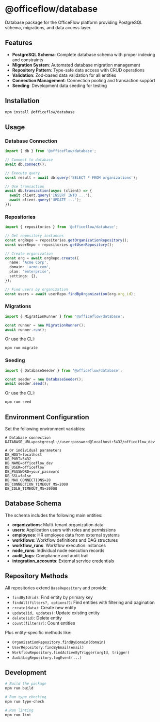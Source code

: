 # @officeflow/database

Database package for the OfficeFlow platform providing PostgreSQL schema, migrations, and data access layer.

## Features

- **PostgreSQL Schema**: Complete database schema with proper indexing and constraints
- **Migration System**: Automated database migration management
- **Repository Pattern**: Type-safe data access with CRUD operations
- **Validation**: Zod-based data validation for all entities
- **Connection Management**: Connection pooling and transaction support
- **Seeding**: Development data seeding for testing

## Installation

```bash
npm install @officeflow/database
```

## Usage

### Database Connection

```typescript
import { db } from '@officeflow/database';

// Connect to database
await db.connect();

// Execute query
const result = await db.query('SELECT * FROM organizations');

// Use transaction
await db.transaction(async (client) => {
  await client.query('INSERT INTO ...');
  await client.query('UPDATE ...');
});
```

### Repositories

```typescript
import { repositories } from '@officeflow/database';

// Get repository instances
const orgRepo = repositories.getOrganizationRepository();
const userRepo = repositories.getUserRepository();

// Create organization
const org = await orgRepo.create({
  name: 'Acme Corp',
  domain: 'acme.com',
  plan: 'enterprise',
  settings: {},
});

// Find users by organization
const users = await userRepo.findByOrganization(org.org_id);
```

### Migrations

```typescript
import { MigrationRunner } from '@officeflow/database';

const runner = new MigrationRunner();
await runner.run();
```

Or use the CLI:

```bash
npm run migrate
```

### Seeding

```typescript
import { DatabaseSeeder } from '@officeflow/database';

const seeder = new DatabaseSeeder();
await seeder.seed();
```

Or use the CLI:

```bash
npm run seed
```

## Environment Configuration

Set the following environment variables:

```env
# Database connection
DATABASE_URL=postgresql://user:password@localhost:5432/officeflow_dev

# Or individual parameters
DB_HOST=localhost
DB_PORT=5432
DB_NAME=officeflow_dev
DB_USER=officeflow
DB_PASSWORD=your_password
DB_SSL=false
DB_MAX_CONNECTIONS=20
DB_CONNECTION_TIMEOUT_MS=2000
DB_IDLE_TIMEOUT_MS=30000
```

## Database Schema

The schema includes the following main entities:

- **organizations**: Multi-tenant organization data
- **users**: Application users with roles and permissions
- **employees**: HR employee data from external systems
- **workflows**: Workflow definitions and DAG structures
- **workflow_runs**: Workflow execution instances
- **node_runs**: Individual node execution records
- **audit_logs**: Compliance and audit trail
- **integration_accounts**: External service credentials

## Repository Methods

All repositories extend `BaseRepository` and provide:

- `findById(id)`: Find entity by primary key
- `findAll(filters?, options?)`: Find entities with filtering and pagination
- `create(data)`: Create new entity
- `update(id, updates)`: Update existing entity
- `delete(id)`: Delete entity
- `count(filters?)`: Count entities

Plus entity-specific methods like:

- `OrganizationRepository.findByDomain(domain)`
- `UserRepository.findByEmail(email)`
- `WorkflowRepository.findActiveByTrigger(orgId, trigger)`
- `AuditLogRepository.logEvent(...)`

## Development

```bash
# Build the package
npm run build

# Run type checking
npm run type-check

# Run linting
npm run lint
```
